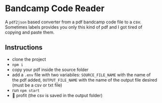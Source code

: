 # Bandcamp Code Reader
A `pdf2json` based converter from a pdf bandcamp code file to a csv. Sometimes labels provides you only this kind of pdf and I got tired of copying and paste them.

## Instructions
- clone the project
- `npm i`
- copy your pdf inside the source folder
- add a `.env` file with two variabiles: `SOURCE_FILE_NAME` with the name of the pdf added, `OUTPUT_FILE_NAME` with the name of the output file desired (must be a csv or txt file)
- run `npm start`
- :rocket: profit (the csv is saved in the output folder)
